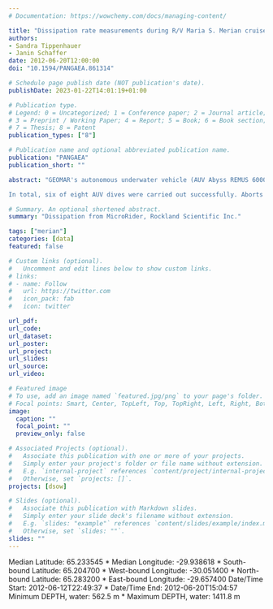 ```yaml
---
# Documentation: https://wowchemy.com/docs/managing-content/

title: "Dissipation rate measurements during R/V Maria S. Merian cruise MSM21/1b dives, June 2012"
authors: 
- Sandra Tippenhauer
- Janin Schaffer
date: 2012-06-20T12:00:00
doi: "10.1594/PANGAEA.861314"

# Schedule page publish date (NOT publication's date).
publishDate: 2023-01-22T14:01:19+01:00

# Publication type.
# Legend: 0 = Uncategorized; 1 = Conference paper; 2 = Journal article;
# 3 = Preprint / Working Paper; 4 = Report; 5 = Book; 6 = Book section;
# 7 = Thesis; 8 = Patent
publication_types: ["8"]

# Publication name and optional abbreviated publication name.
publication: "PANGAEA"
publication_short: ""

abstract: "GEOMAR's autonomous underwater vehicle (AUV Abyss REMUS 6000) was deployed within the framework of a multi-platform experiment in June 2012 with R/V Maria S. Merian cruise MSM21/1b at about 180 km downstream of Denmark Strait. The scientific payload included a pumped Seabird 49 FastCAT CTD system, a paroscientific pressure sensor, and shear and temperature microstructure profiler from Rockland Scientific Inc.

In total, six of eight AUV dives were carried out successfully. Aborts on three dives were caused by strong counter currents the AUV experienced in the Denmark Strait Overflow plume, which made the AUV fail to reach its waypoints on schedule. During all missions the AUV was programmed to dive at constant depth levels along  straight legs approximately parallel to chosen isobaths with a constant speed of 1.6 m s-1 through the water."

# Summary. An optional shortened abstract.
summary: "Dissipation from MicroRider, Rockland Scientific Inc."

tags: ["merian"]
categories: [data]
featured: false

# Custom links (optional).
#   Uncomment and edit lines below to show custom links.
# links:
# - name: Follow
#   url: https://twitter.com
#   icon_pack: fab
#   icon: twitter

url_pdf:
url_code:
url_dataset: 
url_poster:
url_project:
url_slides:
url_source:
url_video:

# Featured image
# To use, add an image named `featured.jpg/png` to your page's folder. 
# Focal points: Smart, Center, TopLeft, Top, TopRight, Left, Right, BottomLeft, Bottom, BottomRight.
image:
  caption: ""
  focal_point: ""
  preview_only: false

# Associated Projects (optional).
#   Associate this publication with one or more of your projects.
#   Simply enter your project's folder or file name without extension.
#   E.g. `internal-project` references `content/project/internal-project/index.md`.
#   Otherwise, set `projects: []`.
projects: [dsow]

# Slides (optional).
#   Associate this publication with Markdown slides.
#   Simply enter your slide deck's filename without extension.
#   E.g. `slides: "example"` references `content/slides/example/index.md`.
#   Otherwise, set `slides: ""`.
slides: ""
---
```


Median Latitude: 65.233545 * Median Longitude: -29.938618 * South-bound Latitude: 65.204700 * West-bound Longitude: -30.051400 * North-bound Latitude: 65.283200 * East-bound Longitude: -29.657400
Date/Time Start: 2012-06-12T22:49:37 * Date/Time End: 2012-06-20T15:04:57
Minimum DEPTH, water: 562.5 m * Maximum DEPTH, water: 1411.8 m
